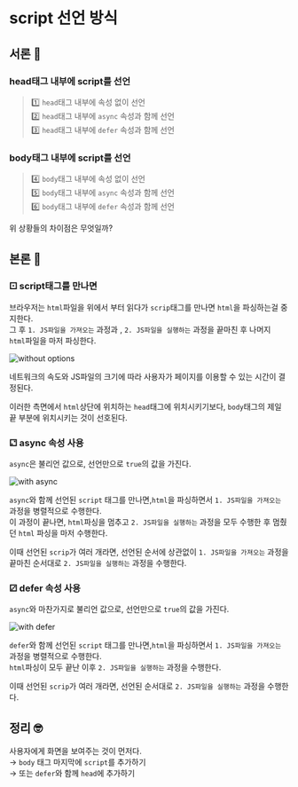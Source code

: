# script 선언 방식

## 서론 🤨

### head태그 내부에 script를 선언

> 1️⃣ `head`태그 내부에 속성 없이 선언  
> 2️⃣ `head`태그 내부에 `async` 속성과 함께 선언  
> 3️⃣ `head`태그 내부에 `defer` 속성과 함께 선언

### body태그 내부에 script를 선언

> 4️⃣ `body`태그 내부에 속성 없이 선언  
> 5️⃣ `body`태그 내부에 `async` 속성과 함께 선언  
> 6️⃣ `body`태그 내부에 `defer` 속성과 함께 선언

위 상황들의 차이점은 무엇일까?

## 본론 🧐

### ⚀ script태그를 만나면

브라우저는 `html`파일을 위에서 부터 읽다가 `scrip`태그를 만나면 `html`을 파싱하는걸 중지한다.  
그 후 `1. JS파일을 가져오는` 과정과 , `2. JS파일을 실행하는` 과정을 끝마친 후 나머지 `html`파일을 마저 파싱한다.

![without options](https://velog.velcdn.com/images/sunpaaaa/post/f24a4401-7811-4dde-a593-f8403145e8ec/image.png)

네트워크의 속도와 JS파일의 크기에 따라 사용자가 페이지를 이용할 수 있는 시간이 결정된다.

이러한 측면에서 `html`상단에 위치하는 `head`태그에 위치시키기보다, `body`태그의 제일 끝 부분에 위치시키는 것이 선호된다.

### ⚁ async 속성 사용

`async`은 불리언 값으로, 선언만으로 `true`의 값을 가진다.

![with async](https://velog.velcdn.com/images/sunpaaaa/post/af0e8811-2d20-47e1-8297-829323a8e908/image.png)

`async`와 함께 선언된 `script` 태그를 만나면,`html`을 파싱하면서 `1. JS파일을 가져오는` 과정을 병렬적으로 수행한다.  
이 과정이 끝나면, `html`파싱을 멈추고 `2. JS파일을 실행하는` 과정을 모두 수행한 후 멈췄던 `html` 파싱을 마저 수행한다.

이때 선언된 `scrip`가 여러 개라면, 선언된 순서에 상관없이 `1. JS파일을 가져오는` 과정을 끝마친 순서대로 `2. JS파일을 실행하는` 과정을 수행한다.

### ⚂ defer 속성 사용

`async`와 마찬가지로 불리언 값으로, 선언만으로 `true`의 값을 가진다.

![with defer](https://velog.velcdn.com/images/sunpaaaa/post/b32b69e6-a274-4012-8152-3b39588336ce/image.png)

`defer`와 함께 선언된 `script` 태그를 만나면,`html`을 파싱하면서 `1. JS파일을 가져오는` 과정을 병렬적으로 수행한다.  
`html`파싱이 모두 끝난 이후 `2. JS파일을 실행하는` 과정을 수행한다.

이때 선언된 `scrip`가 여러 개라면, 선언된 순서대로 `2. JS파일을 실행하는` 과정을 수행한다.

## 정리 🤓

사용자에게 화면을 보여주는 것이 먼저다.  
→ `body` 태그 마지막에 `script`를 추가하기  
→ 또는 `defer`와 함께 `head`에 추가하기
